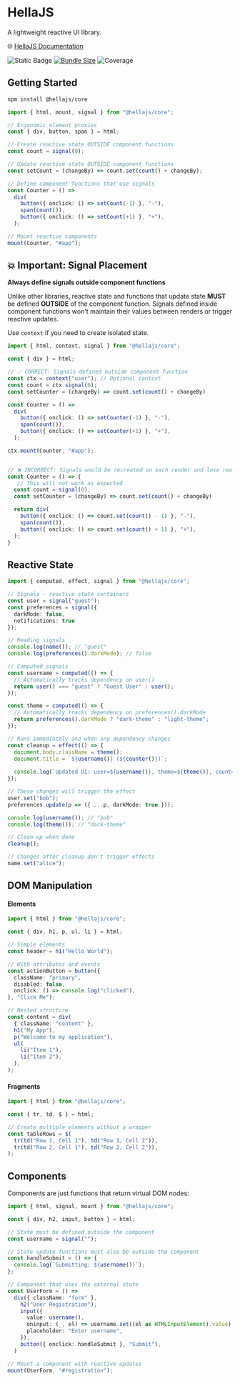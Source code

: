 # HellaJS

A lightweight reactive UI library.

🌐 [HellaJS Documentation](https://hellajs.com)

![Static Badge](https://img.shields.io/badge/status-experimental-orange.svg)
[![Bundle Size](https://img.shields.io/bundlephobia/minzip/@hellajs/core)](https://bundlephobia.com/package/@hellajs/core)
![Coverage](https://img.shields.io/endpoint?url=https://gist.githubusercontent.com/omilli/6df7884e21572b4910c2f21edb658e56/raw/hellajs-coverage.json)

## Getting Started

```bash
npm install @hellajs/core
```

```typescript
import { html, mount, signal } from "@hellajs/core";

// Ergonomic element proxies
const { div, button, span } = html;

// Create reactive state OUTSIDE component functions
const count = signal(0);

// Update reactive state OUTSIDE component functions
const setCount = (changeBy) => count.set(count() + changeBy);

// Define component functions that use signals
const Counter = () =>
  div(
    button({ onclick: () => setCount(-1) }, "-"),
    span(count()),
    button({ onclick: () => setCount(+1) }, "+"),
  );

// Mount reactive components
mount(Counter, "#app");
```

## 💥 Important: Signal Placement

**Always define signals outside component functions**

Unlike other libraries, reactive state and functions that update state **MUST** be defined **OUTSIDE** of the component function.
Signals defined inside component functions won't maintain their values between renders or trigger reactive updates.

Use `context` if you need to create isolated state.

```typescript
import { html, context, signal } from "@hellajs/core";

const { div } = html;

// ✅ CORRECT: Signals defined outside component function
const ctx = context("user"); // Optional context
const count = ctx.signal(0);
const setCounter = (changeBy) => count.set(count() + changeBy)

const Counter = () =>
  div(
    button({ onclick: () => setCounter(-1) }, "-"),
    span(count()),
    button({ onclick: () => setCounter(+1) }, "+"),
  );

ctx.mount(Counter, "#app");


// ❌ INCORRECT: Signals would be recreated on each render and lose reactivity
const Counter = () => {
   // This will not work as expected
  const count = signal(0);
  const setCounter = (changeBy) => count.set(count() + changeBy)

  return div(
    button({ onclick: () => count.set(count() - 1) }, "-"),
    span(count()),
    button({ onclick: () => count.set(count() + 1) }, "+"),
  );
}
```

## Reactive State

```typescript
import { computed, effect, signal } from "@hellajs/core";

// Signals - reactive state containers
const user = signal("guest");
const preferences = signal({ 
  darkMode: false,
  notifications: true 
});

// Reading signals
console.log(name()); // "guest"
console.log(preferences().darkMode); // false

// Computed signals
const username = computed(() => {
  // Automatically tracks dependency on user()
  return user() === "guest" ? "Guest User" : user();
});

const theme = computed(() => {
  // Automatically tracks dependency on preferences().darkMode
  return preferences().darkMode ? "dark-theme" : "light-theme";
});

// Runs immediately and when any dependency changes
const cleanup = effect(() => {
  document.body.className = theme();
  document.title = `${username()} (${counter()})`;
  
  console.log(`Updated UI: user=${username()}, theme=${theme()}, count=${counter()}`);
});

// These changes will trigger the effect
user.set("bob");
preferences.update(p => ({ ...p, darkMode: true })); 

console.log(username()); // "bob"
console.log(theme()); // "dark-theme"

// Clean up when done
cleanup();

// Changes after cleanup don't trigger effects
name.set("alice");
```

## DOM Manipulation

#### Elements

```typescript
import { html } from "@hellajs/core";

const { div, h1, p, ul, li } = html;

// Simple elements
const header = h1("Hello World");

// With attributes and events
const actionButton = button({
  className: "primary",
  disabled: false,
  onclick: () => console.log("clicked"),
}, "Click Me");

// Nested structure
const content = div(
  { className: "content" },
  h1("My App"),
  p("Welcome to my application"),
  ul(
    li("Item 1"),
    li("Item 2"),
  ),
);
```

#### Fragments

```typescript
import { html } from "@hellajs/core";

const { tr, td, $ } = html;

// Create multiple elements without a wrapper
const tableRows = $(
  tr(td("Row 1, Cell 1"), td("Row 1, Cell 2")),
  tr(td("Row 2, Cell 1"), td("Row 2, Cell 2")),
);
```

## Components

Components are just functions that return virtual DOM nodes:

```typescript
import { html, signal, mount } from "@hellajs/core";

const { div, h2, input, button } = html;

// State must be defined outside the component
const username = signal("");

// State update functions must also be outside the component
const handleSubmit = () => {
  console.log(`Submitting: ${username()}`);
};

// Component that uses the external state
const UserForm = () =>
  div({ className: "form" },
    h2("User Registration"),
    input({
      value: username(),
      oninput: (_, el) => username.set((el as HTMLInputElement).value),
      placeholder: "Enter username",
    }),
    button({ onclick: handleSubmit }, "Submit"),
  )

// Mount a component with reactive updates
mount(UserForm, "#registration");
```
